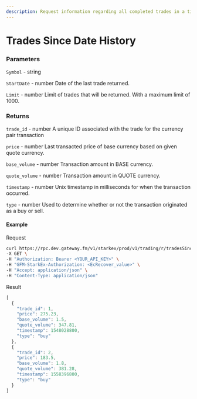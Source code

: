 ```yaml
---
description: Request information regarding all completed trades in a time range for a given market pair
---
```


# **Trades Since Date History**

### **Parameters**

`Symbol` - string

`StartDate` - number
Date of the last trade returned.

`Limit` - number
Limit of trades that will be returned. With a maximum limit of 1000.

### **Returns**

`trade_id` - number
A unique ID associated with the trade for the currency pair transaction

`price` - number
Last transacted price of base currency based on given quote currency.

`base_volume` - number
Transaction amount in BASE currency.

`quote_volume` - number
Transaction amount in QUOTE currency.

`timestamp` - number
Unix timestamp in milliseconds for when the transaction occurred.

`type` - number
Used to determine whether or not the transaction originated as a buy or sell.


#### **Example**

Request

```bash
curl https://rpc.dev.gateway.fm/v1/starkex/prod/v1/trading/r/tradesSince/{Symbol}/{StartDate}/{Limit} \
-X GET \
-H "Authorization: Bearer <YOUR_API_KEY>" \
-H "GFM-StarkEx-Authorization: <EcRecover_value>" \
-H "Accept: application/json" \
-H "Content-Type: application/json"
```


Result

```javascript
[
  {
    "trade_id": 1,
    "price": 275.23,
    "base_volume": 1.5,
    "quote_volume": 347.81,
    "timestamp": 1548028800,
    "type": "buy"
  },
  {
    "trade_id": 2,
    "price": 183.5,
    "base_volume": 1.8,
    "quote_volume": 381.28,
    "timestamp": 1558396800,
    "type": "buy"
  }
]
```